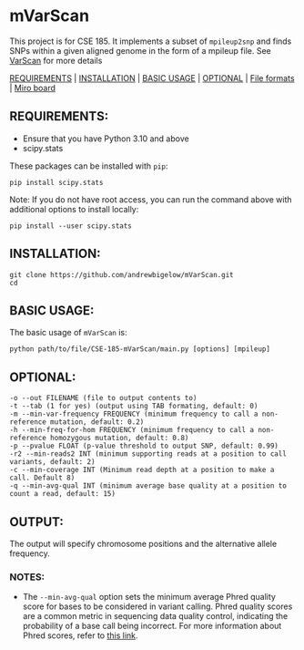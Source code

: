 # mVarScan

This project is for CSE 185. It implements a subset of `mpileup2snp` and finds SNPs within a given aligned genome in the form of a mpileup file. See [VarScan](https://varscan.sourceforge.net/using-varscan.html) for more details

[REQUIREMENTS](#requirements) | [INSTALLATION](#installation) | [BASIC USAGE](#usage) | [OPTIONAL](#optional) | [File formats](#formats) | [Miro board](#miro)

<a name="requirements"></a>
## REQUIREMENTS:
- Ensure that you have Python 3.10 and above
- scipy.stats

These packages can be installed with `pip`:
```
pip install scipy.stats
```
Note: If you do not have root access, you can run the command above with additional options to install locally:
```
pip install --user scipy.stats
```

<a name="installation"></a>
## INSTALLATION:
```
git clone https://github.com/andrewbigelow/mVarScan.git
cd 
```

<a name="usage"></a>
## BASIC USAGE:
The basic usage of `mVarScan` is:
```
python path/to/file/CSE-185-mVarScan/main.py [options] [mpileup]
```

<a name="optional"></a>
## OPTIONAL:
    -o --out FILENAME (file to output contents to)
    -t --tab (1 for yes) (output using TAB formating, default: 0)
    -m --min-var-frequency FREQUENCY (minimum frequency to call a non-reference mutation, default: 0.2)
    -h --min-freq-for-hom FREQUENCY (minimum frequency to call a non-reference homozygous mutation, default: 0.8)
    -p --pvalue FLOAT (p-value threshold to output SNP, default: 0.99)
    -r2 --min-reads2 INT (minimum supporting reads at a position to call variants, default: 2)
    -c --min-coverage INT (Minimum read depth at a position to make a call. Default 8)
    -q --min-avg-qual INT (minimum average base quality at a position to count a read, default: 15)


<a name="output"></a>
## OUTPUT:
The output will specify chromosome positions and the alternative allele frequency.

<a name="notes"></a>
### NOTES:
- The `--min-avg-qual` option sets the minimum average Phred quality score for bases to be considered in variant calling. Phred quality scores are a common metric in sequencing data quality control, indicating the probability of a base call being incorrect. For more information about Phred scores, refer to [this link](https://drive5.com/usearch/manual10/quality_score.html).
